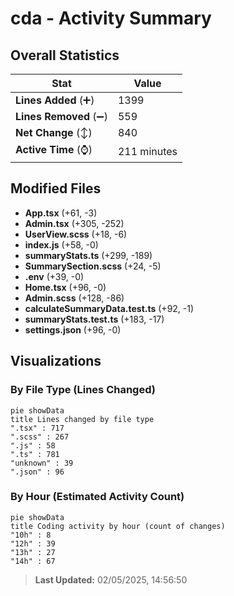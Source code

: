 # cda - Activity Summary 

## Overall Statistics

| Stat                   | Value                                                             |
| ---------------------- | ----------------------------------------------------------------- |
| **Lines Added** (➕)   | 1399                                          |
| **Lines Removed** (➖) | 559                                        |
| **Net Change** (↕)    | 840                |
| **Active Time** (⌚)   | 211 minutes |


## Modified Files
- **App.tsx** (+61, -3)
- **Admin.tsx** (+305, -252)
- **UserView.scss** (+18, -6)
- **index.js** (+58, -0)
- **summaryStats.ts** (+299, -189)
- **SummarySection.scss** (+24, -5)
- **.env** (+39, -0)
- **Home.tsx** (+96, -0)
- **Admin.scss** (+128, -86)
- **calculateSummaryData.test.ts** (+92, -1)
- **summaryStats.test.ts** (+183, -17)
- **settings.json** (+96, -0)

## Visualizations

### By File Type (Lines Changed)

```mermaid
pie showData
title Lines changed by file type
".tsx" : 717
".scss" : 267
".js" : 58
".ts" : 781
"unknown" : 39
".json" : 96
```

### By Hour (Estimated Activity Count)

```mermaid
pie showData
title Coding activity by hour (count of changes)
"10h" : 8
"12h" : 39
"13h" : 27
"14h" : 67
```


> **Last Updated:** 02/05/2025, 14:56:50